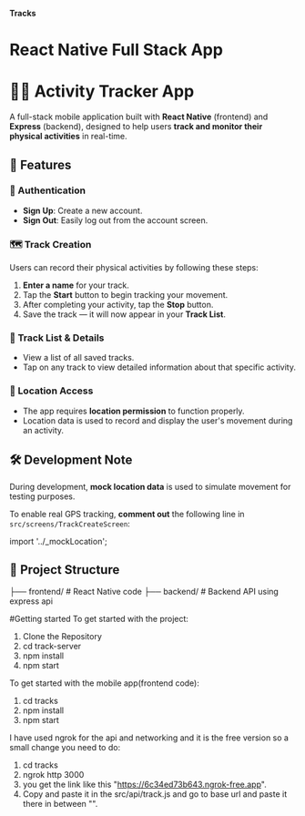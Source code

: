 **Tracks**
# React Native Full Stack App

# 🏃‍♂️ Activity Tracker App

A full-stack mobile application built with **React Native** (frontend) and **Express** (backend), designed to help users **track and monitor their physical activities** in real-time.

## 📱 Features

### 🔐 Authentication
- **Sign Up**: Create a new account.
- **Sign Out**: Easily log out from the account screen.

### 🗺️ Track Creation
Users can record their physical activities by following these steps:
1. **Enter a name** for your track.
2. Tap the **Start** button to begin tracking your movement.
3. After completing your activity, tap the **Stop** button.
4. Save the track — it will now appear in your **Track List**.

### 📂 Track List & Details
- View a list of all saved tracks.
- Tap on any track to view detailed information about that specific activity.

### 📍 Location Access
- The app requires **location permission** to function properly.
- Location data is used to record and display the user's movement during an activity.

## 🛠️ Development Note

During development, **mock location data** is used to simulate movement for testing purposes.

To enable real GPS tracking, **comment out** the following line in `src/screens/TrackCreateScreen`:

import '../_mockLocation';


## 🔧 Project Structure
├── frontend/ # React Native code
├── backend/ # Backend API using express api

#Getting started
To get started with the project:
1. Clone the Repository
2. cd track-server
3. npm install
4. npm start

To get started with the mobile app(frontend code):
1. cd tracks
2. npm install
3. npm start

I have used ngrok for the api and networking and it is the free version so a small change you need to do:
1. cd tracks
2. ngrok http 3000
3. you get the link like this  "https://6c34ed73b643.ngrok-free.app".
4. Copy and paste it in the src/api/track.js and go to base url and paste it there in between "".
